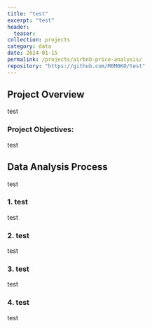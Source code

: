 ```yaml
---
title: "test"
excerpt: "test"
header:
  teaser: 
collection: projects
category: data
date: 2024-01-15
permalink: /projects/airbnb-price-analysis/
repository: "https://github.com/M0M0KO/test"
---
```


## Project Overview

test

### Project Objectives:

test

## Data Analysis Process

test

### 1. test
test

### 2. test
test

### 3. test
test

### 4. test
test
